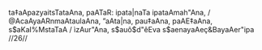 ta‡aApazyaitsTataAna, paATaR: ipata|naTa ipataAmah"Ana, /
@AcaAyaARnmaAtaulaAna, ”aAta|na, pau‡aAna, paAE‡aAna, s$aKaI%MstaTaA /
ìzAur"Ana, s$auô$d"êEva s$aenayaAeç&BayaAer"ipa //26//
